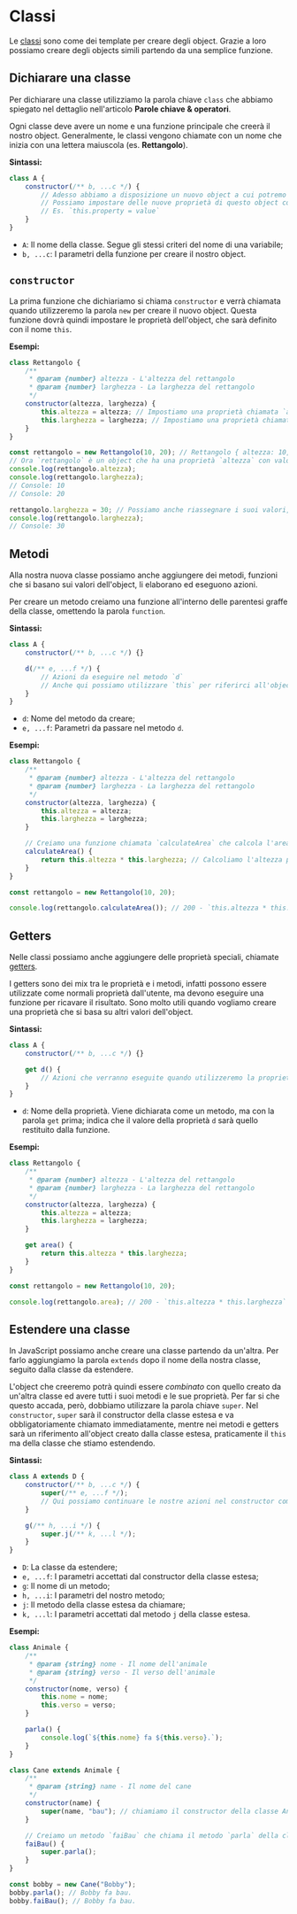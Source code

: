 # Classi

Le [classi](https://developer.mozilla.org/en-US/docs/Web/JavaScript/Reference/Classes) sono come dei template per creare degli object.
Grazie a loro possiamo creare degli objects simili partendo da una semplice funzione.

## Dichiarare una classe

Per dichiarare una classe utilizziamo la parola chiave `class` che abbiamo spiegato nel dettaglio nell'articolo **Parole chiave & operatori**.

Ogni classe deve avere un nome e una funzione principale che creerà il nostro object.
Generalmente, le classi vengono chiamate con un nome che inizia con una lettera maiuscola (es. **Rettangolo**).

**Sintassi:**

```js
class A {
	constructor(/** b, ...c */) {
		// Adesso abbiamo a disposizione un nuovo object a cui potremo riferirci con la parola `this`.
		// Possiamo impostare delle nuove proprietà di questo object come facciamo normalmente
		// Es. `this.property = value`
	}
}
```

- `A`: Il nome della classe. Segue gli stessi criteri del nome di una variabile;
- `b, ...c`: I parametri della funzione per creare il nostro object.

## `constructor`

La prima funzione che dichiariamo si chiama `constructor` e verrà chiamata quando utilizzeremo la parola `new` per creare il nuovo object.
Questa funzione dovrà quindi impostare le proprietà dell'object, che sarà definito con il nome `this`.

**Esempi:**

```js
class Rettangolo {
	/**
	 * @param {number} altezza - L'altezza del rettangolo
	 * @param {number} larghezza - La larghezza del rettangolo
	 */
	constructor(altezza, larghezza) {
		this.altezza = altezza; // Impostiamo una proprietà chiamata `altezza` con il valore del primo parametro
		this.larghezza = larghezza; // Impostiamo una proprietà chiamata `larghezza` con il valore del secondo parametro
	}
}

const rettangolo = new Rettangolo(10, 20); // Rettangolo { altezza: 10, larghezza: 20 }
// Ora `rettangolo` è un object che ha una proprietà `altezza` con valore 10 e `larghezza` con valore 20
console.log(rettangolo.altezza);
console.log(rettangolo.larghezza);
// Console: 10
// Console: 20

rettangolo.larghezza = 30; // Possiamo anche riassegnare i suoi valori, come un normale object
console.log(rettangolo.larghezza);
// Console: 30
```

## Metodi

Alla nostra nuova classe possiamo anche aggiungere dei metodi, funzioni che si basano sui valori dell'object, li elaborano ed eseguono azioni.

Per creare un metodo creiamo una funzione all'interno delle parentesi graffe della classe, omettendo la parola `function`.

**Sintassi:**

```js
class A {
	constructor(/** b, ...c */) {}

	d(/** e, ...f */) {
		// Azioni da eseguire nel metodo `d`
		// Anche qui possiamo utilizzare `this` per riferirci all'object creato
	}
}
```

- `d`: Nome del metodo da creare;
- `e, ...f`: Parametri da passare nel metodo `d`.

**Esempi:**

```js
class Rettangolo {
	/**
	 * @param {number} altezza - L'altezza del rettangolo
	 * @param {number} larghezza - La larghezza del rettangolo
	 */
	constructor(altezza, larghezza) {
		this.altezza = altezza;
		this.larghezza = larghezza;
	}

	// Creiamo una funzione chiamata `calculateArea` che calcola l'area del rettangolo
	calculateArea() {
		return this.altezza * this.larghezza; // Calcoliamo l'altezza per la larghezza e ricaviamo l'area
	}
}

const rettangolo = new Rettangolo(10, 20);

console.log(rettangolo.calculateArea()); // 200 - `this.altezza * this.larghezza` => `10 * 20` => 200
```

## Getters

Nelle classi possiamo anche aggiungere delle proprietà speciali, chiamate [getters](https://developer.mozilla.org/en-US/docs/Web/JavaScript/Reference/Functions/get).

I getters sono dei mix tra le proprietà e i metodi, infatti possono essere utilizzate come normali proprietà dall'utente, ma devono eseguire una funzione per ricavare il risultato.
Sono molto utili quando vogliamo creare una proprietà che si basa su altri valori dell'object.

**Sintassi:**

```js
class A {
	constructor(/** b, ...c */) {}

	get d() {
		// Azioni che verranno eseguite quando utilizzeremo la proprietà `d`
	}
}
```

- `d`: Nome della proprietà. Viene dichiarata come un metodo, ma con la parola `get` prima; indica che il valore della proprietà `d` sarà quello restituito dalla funzione.

**Esempi:**

```js
class Rettangolo {
	/**
	 * @param {number} altezza - L'altezza del rettangolo
	 * @param {number} larghezza - La larghezza del rettangolo
	 */
	constructor(altezza, larghezza) {
		this.altezza = altezza;
		this.larghezza = larghezza;
	}

	get area() {
		return this.altezza * this.larghezza;
	}
}

const rettangolo = new Rettangolo(10, 20);

console.log(rettangolo.area); // 200 - `this.altezza * this.larghezza` => `10 * 20` => 200
```

## Estendere una classe

In JavaScript possiamo anche creare una classe partendo da un'altra.
Per farlo aggiungiamo la parola `extends` dopo il nome della nostra classe, seguito dalla classe da estendere.

L'object che creeremo potrà quindi essere _combinato_ con quello creato da un'altra classe ed avere tutti i suoi metodi e le sue proprietà.
Per far si che questo accada, però, dobbiamo utilizzare la parola chiave `super`.
Nel `constructor`, `super` sarà il constructor della classe estesa e va obbligatoriamente chiamato immediatamente, mentre nei metodi e getters sarà un riferimento all'object creato dalla classe estesa, praticamente il `this` ma della classe che stiamo estendendo.

**Sintassi:**

```js
class A extends D {
	constructor(/** b, ...c */) {
		super(/** e, ...f */);
		// Qui possiamo continuare le nostre azioni nel constructor come prima
	}

	g(/** h, ...i */) {
		super.j(/** k, ...l */);
	}
}
```

- `D`: La classe da estendere;
- `e, ...f`: I parametri accettati dal constructor della classe estesa;
- `g`: Il nome di un metodo;
- `h, ...i`: I parametri del nostro metodo;
- `j`: Il metodo della classe estesa da chiamare;
- `k, ...l`: I parametri accettati dal metodo `j` della classe estesa.

**Esempi:**

```js
class Animale {
	/**
	 * @param {string} nome - Il nome dell'animale
	 * @param {string} verso - Il verso dell'animale
	 */
	constructor(nome, verso) {
		this.nome = nome;
		this.verso = verso;
	}

	parla() {
		console.log(`${this.nome} fa ${this.verso}.`);
	}
}

class Cane extends Animale {
	/**
	 * @param {string} name - Il nome del cane
	 */
	constructor(name) {
		super(name, "bau"); // chiamiamo il constructor della classe Animale con il verso "bau"
	}

	// Creiamo un metodo `faiBau` che chiama il metodo `parla` della classe Animale
	faiBau() {
		super.parla();
	}
}

const bobby = new Cane("Bobby");
bobby.parla(); // Bobby fa bau.
bobby.faiBau(); // Bobby fa bau.
```
